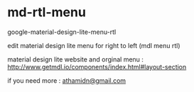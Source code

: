 # md-rtl-menu
google-material-design-lite-menu-rtl

edit material design lite menu for right to left (mdl menu rtl)

material design lite website and orginal menu :
http://www.getmdl.io/components/index.html#layout-section

if you need more : athamidn@gmail.com



